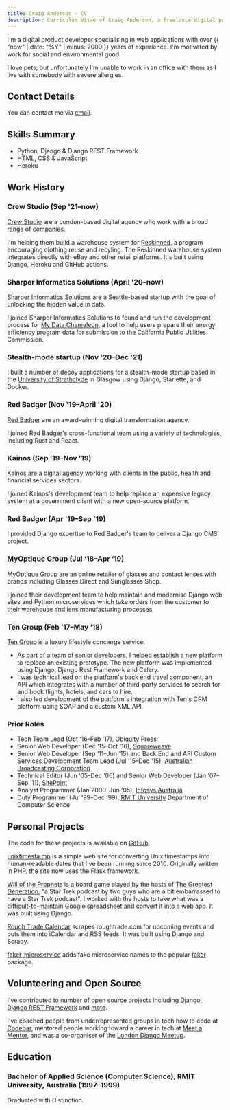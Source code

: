 ```yaml
---
title: Craig Anderson — CV
description: Curriculum Vitae of Craig Anderson, a freelance digital product developer specialising in building web products with Python and Django.
---
```


I'm a digital product developer specialising in web applications with over {{ "now" | date: "%Y" | minus: 2000 }} years of experience. I'm motivated by work for social and environmental good.

I love pets, but unfortunately I'm unable to work in an office with them as I live with somebody with severe allergies.

## Contact Details

You can contact me via [email](mailto:craig@uhf62.co.uk).

## Skills Summary

- Python, Django & Django REST Framework
- HTML, CSS & JavaScript
- Heroku

## Work History

### Crew Studio (Sep&nbsp;'21–now)

[Crew Studio](https://www.crewstudio.co/) are a London-based digital agency who work with a broad range of companies.

I'm helping them build a warehouse system for [Reskinned](https://www.reskinned.clothing/), a program encouraging clothing reuse and recyling. The Reskinned warehouse system integrates directly with eBay and other retail platforms. It's built using Django, Heroku and GitHub actions.

### Sharper Informatics Solutions (April&nbsp;'20–now)

[Sharper Informatics Solutions](https://www.sharperinfo.com) are a Seattle-based startup with the goal of unlocking the hidden value in data.

I joined Sharper Informatics Solutions to found and run the development process for [My Data Chameleon](https://mydatachameleon.com), a tool to help users prepare their energy efficiency program data for submission to the California Public Utilities Commission.

### Stealth-mode startup (Nov&nbsp;'20–Dec&nbsp;'21)

I built a number of decoy applications for a stealth-mode startup based in the [University of Strathclyde](https://www.strath.ac.uk) in Glasgow using Django, Starlette, and Docker.


### Red Badger (Nov&nbsp;'19–April&nbsp;'20)

[Red Badger](https://red-badger.com) are an award-winning digital transformation agency.

I joined Red Badger's cross-functional team using a variety of technologies, including Rust and React.

### Kainos (Sep&nbsp;'19–Nov&nbsp;'19)

[Kainos](https://www.kainos.com) are a digital agency working with clients in the public, health and financial services sectors.

I joined Kainos's development team to help replace an expensive legacy system at a government client with a new open-source platform.

### Red Badger (Apr&nbsp;'19–Sep&nbsp;'19)

I provided Django expertise to Red Badger's team to deliver a Django CMS project.

### MyOptique Group (Jul&nbsp;‘18–Apr&nbsp;‘19)

[MyOptique Group](http://www.myoptiquegroup.com) are an online retailer of glasses and contact lenses with brands including Glasses Direct and Sunglasses Shop.

I joined their development team to help maintain and modernise Django web sites and Python microservices which take orders from the customer to their warehouse and lens manufacturing processes.

### Ten Group (Feb&nbsp;‘17–May&nbsp;‘18)

[Ten Group](http://tengroup.com) is a luxury lifestyle concierge service.

- As part of a team of senior developers, I helped establish a new platform to replace an existing prototype. The new platform was implemented using Django, Django Rest Framework and Celery.
- I was technical lead on the platform's back end travel component, an API which integrates with a number of third-party services to search for and book flights, hotels, and cars to hire.
- I also led development of the platform's integration with Ten's CRM platform using SOAP and a custom XML API.

### Prior Roles

- Tech Team Lead (Oct&nbsp;‘16–Feb&nbsp;‘17), [Ubiquity Press](http://ubiquitypress.com)
- Senior Web Developer (Dec&nbsp;‘15–Oct&nbsp;‘16), [Squareweave](http://squareweave.com.au)
- Senior Web Developer (Sep&nbsp;‘11–Jun&nbsp;‘15) and Back End and API Custom Services Development Team Lead (Jul&nbsp;‘15–Dec&nbsp;‘15), [Australian Broadcasting Corporation](https://www.abc.net.au)
- Technical Editor (Jun&nbsp;‘05–Dec&nbsp;‘06) and Senior Web Developer (Jan&nbsp;‘07–Sep&nbsp;‘11), [SitePoint](https://www.sitepoint.com)
- Analyst Programmer (Jan&nbsp;2000–Jun&nbsp;‘05), [Infosys Australia](https://www.infosys.com/australia/)
- Duty Programmer (Jul&nbsp;‘99–Dec&nbsp;‘99), [RMIT University](https://www.rmit.edu.au) Department of Computer Science

## Personal Projects

The code for these projects is available on [GitHub](https://github.com/craiga).

[unixtimesta.mp](https://www.unixtimesta.mp) is a simple web site for converting Unix timestamps into human-readable dates that I've been running since 2010. Originally written in PHP, the site now uses the Flask framework.

[Will of the Prophets](http://gagh.biz/game) is a board game played by the hosts of [The Greatest Generation](http://gagh.biz), "a Star Trek podcast by two guys who are a bit embarrassed to have a Star Trek podcast". I worked with the hosts to take what was a difficult-to-maintain Google spreadsheet and convert it into a web app. It was built using Django.

[Rough Trade Calendar](https://rough-trade-calendars.craiga.id.au) scrapes roughtrade.com for upcoming events and puts them into iCalendar and RSS feeds. It was built using Django and Scrapy.

[faker-microservice](https://github.com/craiga/faker-microservice) adds fake microservice names to the popular [faker](https://faker.readthedocs.io) package.

## Volunteering and Open Source

I've contributed to number of open source projects including [Django](https://www.djangoproject.com), [Django REST Framework](https://www.django-rest-framework.org) and [moto](http://getmoto.org).

I've coached people from underrepresented groups in tech how to code at [Codebar](http://codebar.io), mentored people working toward a career in tech at [Meet a Mentor](http://meetamentor.co.uk), and was a co-organiser of the [London Django Meetup](https://www.djangolondon.com).

## Education

### Bachelor of Applied Science (Computer Science), RMIT University, Australia (1997–1999)

Graduated with Distinction.
